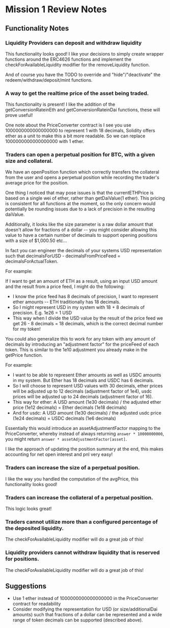 # Mission 1 Review Notes


## Functionality Notes


### Liquidity Providers can deposit and withdraw liquidity

This functionality looks good! I like your decisions to simply create wrapper functions around the ERC4626 functions and implement the checkForAvailableLiquidity modifier for the removeLiquidity function.

And of course you have the TODO to override and "hide"/"deactivate" the redeem/withdraw/deposit/mint functions.

### A way to get the realtime price of the asset being traded.

This functionality is present! I like the addition of the getConversionRateinEth and getConversionRateinDai functions, these will prove useful!

One note about the PriceConverter contract is I see you use 1000000000000000000 to represent 1 with 18 decimals, Solidity offers ether as a unit to make this a bit more readable. So we can replace 1000000000000000000 with 1 ether.


### Traders can open a perpetual position for BTC, with a given size and collateral.

We have an openPosition function which correctly transfers the collateral from the user and opens a perpetual position while recording the trader's average price for the position.

One thing I noticed that may pose issues is that the currentETHPrice is based on a single wei of ether, rather than getDaiValue(1 ether). This pricing is consistent for all functions at the moment, so the only concern would potentially be rounding issues due to a lack of precision in the resulting daiValue.

Additionally, it looks like the size parameter is a raw dollar amount that doesn't allow for fractions of a dollar -- you might consider allowing this value to have a certain number of decimals to support opening positions with a size of $1,000.50 etc...

In fact you can engineer the decimals of your systems USD representation such that decimalsForUSD - decimalsFromPriceFeed = decimalsForActualToken.

For example:

If I want to get an amount of ETH as a result, using an input USD amount and the result from a price feed, I might do the following:


* I know the price feed has 8 decimals of precision, I want to represent ether amounts -- ETH traditionally has 18 decimals.
* So I might represent USD in my system with 18 + 8 decimals of precision. E.g. 1e26 = 1 USD
* This way when I divide the USD value by the result of the price feed we get 26 - 8 decimals = 18 decimals, which is the correct decimal number for my token!

You could also generalize this to work for any token with any amount of decimals by introducing an "adjustment factor" for the priceFeed of each token. This is similar to the 1e10 adjustment you already make in the getPrice function.

For example:

* I want to be able to represent Ether amounts as well as USDC amounts in my system. But Ether has 18 decimals and USDC has 6 decimals.
* So I will choose to represent USD values with 30 decimals, ether prices will be adjusted up to 12 decimals (adjustment factor of 1e4), usdc prices will be adjusted up to 24 decimals (adjustment factor of 16).
* This way for ether: A USD amount (1e30 decimals) / the adjusted ether price (1e12 decimals) = Ether decimals (1e18 decimals)
* And for usdc: A USD amount (1e30 decimals) / the adjusted usdc price (1e24 decimals) = USDC decimals (1e6 decimals)

Essentially this would introduce an assetAdjustmentFactor mapping to the PriceConverter, whereby instead of always returning `answer * 10000000000`, you might return `answer * assetAdjustmentFactor[asset]`.


I like the approach of updating the position summary at the end, this makes accounting for net open interest and pnl very easy!


### Traders can increase the size of a perpetual position.

I like the way you handled the computation of the avgPrice, this functionality looks good!


### Traders can increase the collateral of a perpetual position.

This logic looks great!


### Traders cannot utilize more than a configured percentage of the deposited liquidity.

The checkForAvailableLiquidity modifier will do a great job of this!


### Liquidity providers cannot withdraw liquidity that is reserved for positions.

The checkForAvailableLiquidity modifier will do a great job of this!




## Suggestions

- Use 1 ether instead of 1000000000000000000 in the PriceConverter contract for readability
- Consider modifying the representation for USD (or size/additionalDai amounts) such that fractions of a dollar can be represented and a wide range of token decimals can be supported (described above).
